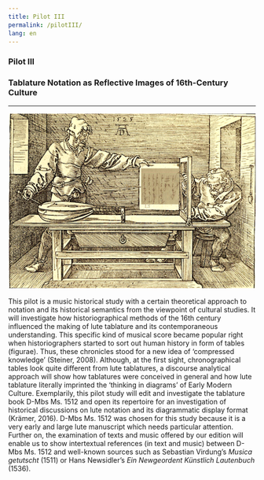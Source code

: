 ```yaml
---
title: Pilot III
permalink: /pilotIII/
lang: en
---
```


### Pilot III
### Tablature Notation as Reflective Images of 16th-Century Culture
___

![](/assets/img/Collage_02.png "Albrecht Dürer _Der Zeichner der Laute_ - https://commons.wikimedia.org/wiki/File:358durer.jpg?uselang=de Collage mit einem Ausschnitt aus D-Z 115.3 von K. Schöning")

This pilot is a music historical study with a certain theoretical approach to notation and its historical semantics from the viewpoint
of cultural studies. It will investigate how historiographical methods of the 16th century influenced the
making of lute tablature and its contemporaneous understanding. This specific kind of musical score
became popular right when historiographers started to sort out human history in form of tables
(figurae). Thus, these chronicles stood for a new idea of ‘compressed knowledge’ (Steiner, 2008).
Although, at the first sight, chronographical tables look quite different from lute tablatures, a
discourse analytical approach will show how tablatures were conceived in general and how lute
tablature literally imprinted the ‘thinking in diagrams’ of Early Modern Culture. Exemplarily, this pilot
study will edit and investigate the tablature book D-Mbs Ms. 1512 and open its repertoire for an
investigation of historical discussions on lute notation and its diagrammatic display format (Krämer,
2016). D-Mbs Ms. 1512 was chosen for this study because it is a very early and large lute manuscript
which needs particular attention. Further on, the examination of texts and music offered by our
edition will enable us to show intertextual references (in text and music) between D-Mbs Ms. 1512
and well-known sources such as Sebastian Virdung’s _Musica getutscht_ (1511) or Hans Newsidler’s
_Ein Newgeordent Künstlich Lautenbuch_ (1536).
